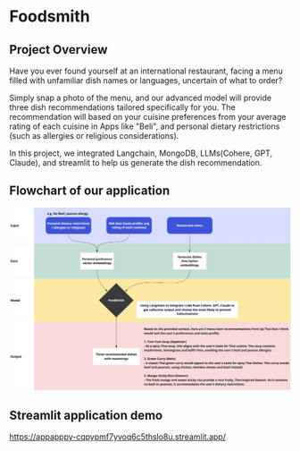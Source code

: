 # Foodsmith

## Project Overview

Have you ever found yourself at an international restaurant, facing a menu filled with unfamiliar dish names or languages, uncertain of what to order?

Simply snap a photo of the menu, and our advanced model will provide three dish recommendations tailored specifically for you. The recommendation will based on your cuisine preferences from your average rating of each cuisine in Apps like "Beli", and personal dietary restrictions (such as allergies or religious considerations).

In this project, we integrated Langchain, MongoDB, LLMs(Cohere, GPT, Claude), and streamlit to help us generate the dish recommendation.

## Flowchart of our application

<img src="./Foodsmith.jpg">

## Streamlit application demo

https://appapppy-cqpypmf7yvoq6c5thslo8u.streamlit.app/

